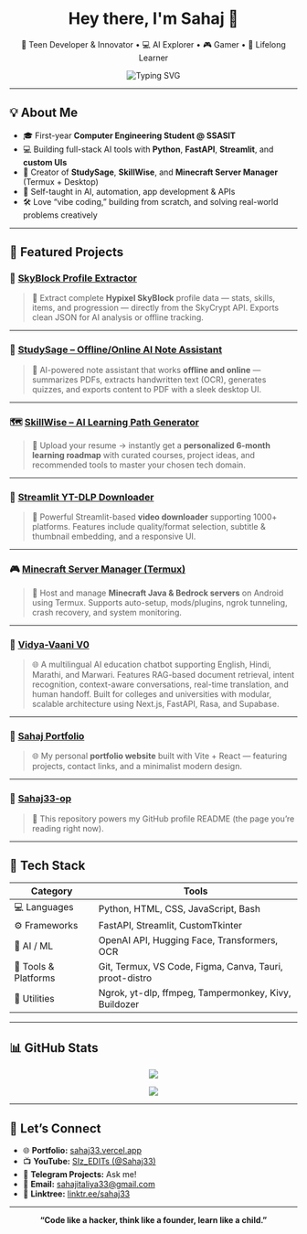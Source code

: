 <h1 align="center">Hey there, I'm Sahaj 👋</h1>

<p align="center">
  🚀 Teen Developer & Innovator • 💻 AI Explorer • 🎮 Gamer • 🧠 Lifelong Learner  
</p>

<p align="center">
  <img src="https://readme-typing-svg.herokuapp.com?font=Fira+Code&duration=3000&pause=1000&center=true&vCenter=true&width=440&lines=Turning+Ideas+Into+Code...;Building+AI-Powered+Tools;Loving+Python%2C+FastAPI%2C+Flask+%26+Tech!" alt="Typing SVG" />
</p>

---

## 💡 About Me

- 🎓 First-year **Computer Engineering Student @ SSASIT**
- 💻 Building full-stack AI tools with **Python**, **FastAPI**, **Streamlit**, and **custom UIs**
- 📱 Creator of **StudySage**, **SkillWise**, and **Minecraft Server Manager** (Termux + Desktop)
- 🧠 Self-taught in AI, automation, app development & APIs
- 🛠️ Love “vibe coding,” building from scratch, and solving real-world problems creatively

---

## 🧠 Featured Projects

### 🧩 [SkyBlock Profile Extractor](https://github.com/Sahaj33-op/SkyBlock-Profile-Extractor)
> 🚀 Extract complete **Hypixel SkyBlock** profile data — stats, skills, items, and progression — directly from the SkyCrypt API. Exports clean JSON for AI analysis or offline tracking.

---

### 🧠 [StudySage – Offline/Online AI Note Assistant](https://github.com/Sahaj33-op/StudySage-Offline-Online-AI-Note-Assistant)
> 🧾 AI-powered note assistant that works **offline and online** — summarizes PDFs, extracts handwritten text (OCR), generates quizzes, and exports content to PDF with a sleek desktop UI.

---

### 🗺️ [SkillWise – AI Learning Path Generator](https://github.com/Sahaj33-op/SkillWise)
> 🎯 Upload your resume → instantly get a **personalized 6-month learning roadmap** with curated courses, project ideas, and recommended tools to master your chosen tech domain.

---

### 🔌 [Streamlit YT-DLP Downloader](https://github.com/Sahaj33-op/Streamlit-ytdlp-downloader-app)
> 🎥 Powerful Streamlit-based **video downloader** supporting 1000+ platforms. Features include quality/format selection, subtitle & thumbnail embedding, and a responsive UI.

---

### 🎮 [Minecraft Server Manager (Termux)](https://github.com/Sahaj33-op/MSM-minecraft-server-manager-termux)
> 🧱 Host and manage **Minecraft Java & Bedrock servers** on Android using Termux. Supports auto-setup, mods/plugins, ngrok tunneling, crash recovery, and system monitoring.

---

### 🧭 [Vidya-Vaani V0](https://github.com/Sahaj33-op/Vidya-vaani-V0)
> 🌐 A multilingual AI education chatbot supporting English, Hindi, Marathi, and Marwari. Features RAG-based document retrieval, intent recognition, context-aware conversations, real-time translation, and human handoff. Built for colleges and universities with modular, scalable architecture using Next.js, FastAPI, Rasa, and Supabase.

---

### 💼 [Sahaj Portfolio](https://github.com/Sahaj33-op/sahaj-portfolio)
> 🌐 My personal **portfolio website** built with Vite + React — featuring projects, contact links, and a minimalist modern design.

---

### 🧪 [Sahaj33-op](https://github.com/Sahaj33-op/Sahaj33-op)
> 🧰 This repository powers my GitHub profile README (the page you’re reading right now).

---

## 🧰 Tech Stack

| Category | Tools |
|-----------|-------|
| 💻 Languages | Python, HTML, CSS, JavaScript, Bash |
| ⚙️ Frameworks | FastAPI, Streamlit, CustomTkinter |
| 🧠 AI / ML | OpenAI API, Hugging Face, Transformers, OCR |
| 🧩 Tools & Platforms | Git, Termux, VS Code, Figma, Canva, Tauri, proot-distro |
| 🚀 Utilities | Ngrok, yt-dlp, ffmpeg, Tampermonkey, Kivy, Buildozer |

---

## 📊 GitHub Stats

<p align="center">
  <img src="https://github-readme-stats.vercel.app/api?username=Sahaj33-op&show_icons=true&theme=radical" />
</p>

<p align="center">
  <img src="https://github-readme-stats.vercel.app/api/top-langs/?username=Sahaj33-op&layout=compact&theme=tokyonight" />
</p>

---

## 📣 Let’s Connect

- 🌐 **Portfolio:** [sahaj33.vercel.app](https://sahaj33.vercel.app)
- 📺 **YouTube:** [SIz_EDITs (@Sahaj33)](https://youtube.com/@Sahaj33)
- 💬 **Telegram Projects:** Ask me!
- 📧 **Email:** [sahajitaliya33@gmail.com](mailto:sahajitaliya33@gmail.com)
- 🔗 **Linktree:** [linktr.ee/sahaj33](https://linktr.ee/sahaj33)

---

<p align="center">
  <b>“Code like a hacker, think like a founder, learn like a child.”</b>
</p>
